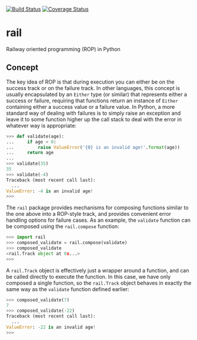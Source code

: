[![Build Status](https://travis-ci.org/rob-earwaker/rail.svg?branch=master)](https://travis-ci.org/rob-earwaker/rail)
[![Coverage Status](https://coveralls.io/repos/github/rob-earwaker/rail/badge.svg?branch=master)](https://coveralls.io/github/rob-earwaker/rail?branch=master)

# rail
Railway oriented programming (ROP) in Python

## Concept
The key idea of ROP is that during execution you can either be on the success track or on the failure track. In other languages, this concept is usually encapsulated by an `Either` type (or similar) that represents either a success or failure, requiring that functions return an instance of `Either` containing either a success value or a failure value. In Python, a more standard way of dealing with failures is to simply raise an exception and leave it to some function higher up the call stack to deal with the error in whatever way is appropriate:

```python
>>> def validate(age):
...     if age < 0:
...         raise ValueError('{0} is an invalid age!'.format(age))
...     return age
...
>>> validate(35)
35
>>> validate(-4)
Traceback (most recent call last):
  ...
ValueError: -4 is an invalid age!
>>>
```

The `rail` package provides mechanisms for composing functions similar to the one above into a ROP-style track, and provides convenient error handling options for failure cases. As an example, the `validate` function can be composed using the `rail.compose` function:

```python
>>> import rail
>>> composed_validate = rail.compose(validate)
>>> composed_validate
<rail.Track object at 0x...>
>>>
```

A `rail.Track` object is effectively just a wrapper around a function, and can be called directly to execute the function. In this case, we have only composed a single function, so the `rail.Track` object behaves in exactly the same way as the `validate` function defined earlier:

```python
>>> composed_validate(7)
7
>>> composed_validate(-22)
Traceback (most recent call last):
  ...
ValueError: -22 is an invalid age!
>>>
```

